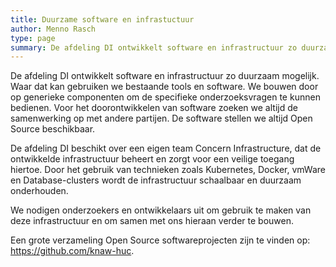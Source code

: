 ```yaml
---
title: Duurzame software en infrastuctuur
author: Menno Rasch
type: page
summary: De afdeling DI ontwikkelt software en infrastructuur zo duurzaam mogelijk. We bouwen door op generieke componenten om de specifieke onderzoeksvragen te kunnen bedienen. De software stellen we altijd Open Source beschikbaar.
---
```

De afdeling DI ontwikkelt software en infrastructuur zo duurzaam mogelijk. Waar dat kan gebruiken we bestaande tools en software. We bouwen door op generieke componenten om de specifieke onderzoeksvragen te kunnen bedienen. Voor het doorontwikkelen van software zoeken we altijd de samenwerking op met andere partijen. De software stellen we altijd Open Source beschikbaar.

De afdeling DI beschikt over een eigen team Concern Infrastructure, dat de ontwikkelde infrastructuur beheert en zorgt voor een veilige toegang hiertoe. Door het gebruik van technieken zoals Kubernetes, Docker, vmWare en Database-clusters wordt de infrastructuur schaalbaar en duurzaam onderhouden.

We nodigen onderzoekers en ontwikkelaars uit om gebruik te maken van deze infrastructuur en om samen met ons hieraan verder te bouwen.

Een grote verzameling Open Source softwareprojecten zijn te vinden op: https://github.com/knaw-huc.
